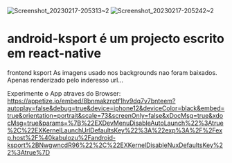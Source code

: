 ![Screenshot_20230217-205313~2](https://user-images.githubusercontent.com/92488227/219802035-c1dc46b5-0a1c-49b7-9be3-c33f8a728de8.png)
![Screenshot_20230217-205242~2](https://user-images.githubusercontent.com/92488227/219802082-84802a11-24c9-417e-a619-444c28992bbf.png)
# android-ksport é um projecto escrito em react-native
 frontend ksport
As imagens usado nos backgrounds nao foram baixados.
Apenas renderizado pelo inderesso url...

Experimente o App atraves do Browser:
https://appetize.io/embed/8bnmakzrptf1hv9dq7v7bnteem?autoplay=false&debug=true&device=iphone12&deviceColor=black&embed=true&orientation=portrait&scale=73&screenOnly=false&xDocMsg=true&xdocMsg=true&params=%7B%22EXDevMenuDisableAutoLaunch%22%3Atrue%2C%22EXKernelLaunchUrlDefaultsKey%22%3A%22exp%3A%2F%2Fexp.host%2F%40kabulozu%2Fandroid-ksport%2BNwgwncdR96%22%2C%22EXKernelDisableNuxDefaultsKey%22%3Atrue%7D
